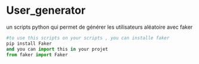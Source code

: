 # User_generator
un scripts python qui permet de générer les utilisateurs  aléatoire  avec faker
```python 
#to use this scripts on your scripts , you can installe faker 
pip install Faker
and you can import this in your projet
from faker import Faker 


```
